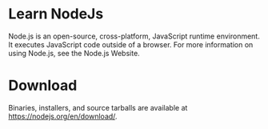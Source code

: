 # Learn NodeJs
Node.js is an open-source, cross-platform, JavaScript runtime environment. It executes JavaScript code outside of a browser. For more information on using Node.js, see the Node.js Website.

# Download
Binaries, installers, and source tarballs are available at https://nodejs.org/en/download/.
